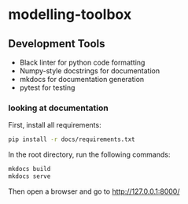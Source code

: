 # modelling-toolbox

## Development Tools

* Black linter for python code formatting
* Numpy-style docstrings for documentation
* mkdocs for documentation generation
* pytest for testing

### looking at documentation

First, install all requirements:

```bash
pip install -r docs/requirements.txt
```

In the root directory, run the following commands:

```bash
mkdocs build
mkdocs serve
```

Then open a browser and go to http://127.0.0.1:8000/